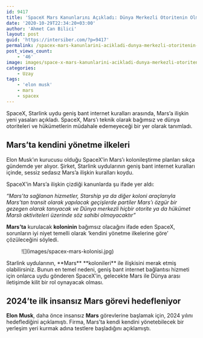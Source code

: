 ```yaml
---
id: 9417
title: 'SpaceX Mars Kanunlarını Açıkladı: Dünya Merkezli Otoritenin Olmadığı, Özgür Bir Gezegen'
date: '2020-10-29T22:34:20+03:00'
author: 'Ahmet Can Bilici'
layout: post
guid: 'https://intersiber.com/?p=9417'
permalink: /spacex-mars-kanunlarini-acikladi-dunya-merkezli-otoritenin-olmadigi-ozgur-bir-gezegen/
post_views_count:
    - '46'
image: images/space-x-mars-kanunlarini-acikladi-dunya-merkezli-otoritenin-olmadigi-ozgur-bir-gezegen.png
categories:
    - Uzay
tags:
    - 'elon musk'
    - mars
    - spacex
---
```


SpaceX, Starlink uydu geniş bant internet kuralları arasında, Mars’a ilişkin yeni yasaları açıkladı. SpaceX, Mars’ı teknik olarak bağımsız ve dünya otoriteleri ve hükümetlerin müdahale edemeyeceği bir yer olarak tanımladı.

## Mars’ta kendini yönetme ilkeleri

Elon Musk’ın kurucusu olduğu SpaceX’in Mars’ı kolonileştirme planları sıkça gündemde yer alıyor. Şirket, Starlink uydularının geniş bant internet kuralları içinde, sessiz sedasız Mars’a ilişkin kuralları koydu.

SpaceX’in Mars’a ilişkin çizdiği kanunlarda şu ifade yer aldı:

*“Mars’ta sağlanan hizmetler, Starship ya da diğer koloni araçlarıyla Mars’tan transit olarak yapılacak geçişlerde partiler Mars’ı özgür bir gezegen olarak tanıyacak ve Dünya merkezli hiçbir otorite ya da hükümet Marslı aktiviteleri üzerinde söz sahibi olmayacaktır”*

**Mars’ta** kurulacak **koloninin** bağımsız olacağını ifade eden SpaceX, sorunların iyi niyet temelli olarak ‘kendini yönetme ilkelerine göre’ çözüleceğini söyledi.

<figure class="wp-block-image size-large">![](images/spacex-mars-kolonisi.jpg)</figure>Starlink uydularının, **Mars** **kolonileri** ile ilişkisini merak etmiş olabilirsiniz. Bunun en temel nedeni, geniş bant internet bağlantısı hizmeti için onlarca uydu gönderen SpaceX’in, gelecekte Mars ile Dünya arası iletişimde kilit bir rol oynayacak olması.

## 2024’te ilk insansız Mars görevi hedefleniyor

**Elon** **Musk**, daha önce insansız **Mars** görevlerine başlamak için, 2024 yılını hedeflediğini açıklamıştı. Firma, Mars’ta kendi kendini yönetebilecek bir yerleşim yeri kurmak adına testlere başladığını açıklamıştı.